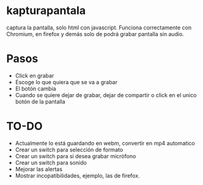 # kapturapantala
captura la pantalla, solo html con javascript. Funciona correctamente con Chromium, en firefox y demás solo de podrá grabar pantalla sin audio.  

# Pasos
- Click en grabar
- Escoge lo que quiera que se va a grabar
- El botón cambia 
- Cuando se quiere dejar de grabar, dejar de compartir o click en el unico botón de la pantalla

# TO-DO
- Actualmente lo está guardando en webm, convertir en mp4 automatico
- Crear un switch para selección de formato
- Crear un switch para si desea grabar micrófono
- Crear un switch para sonido
- Mejorar las alertas
- Mostrar incopatibilidades, ejemplo, las de firefox.
